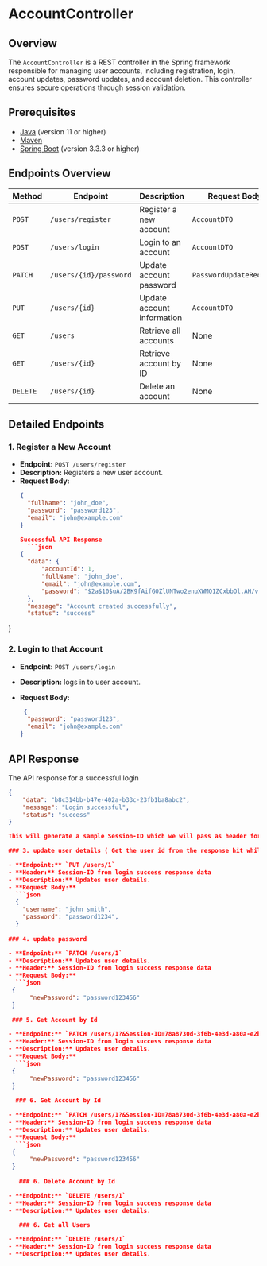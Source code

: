 # AccountController

## Overview

The `AccountController` is a REST controller in the Spring framework responsible for managing user accounts, including registration, login, account updates, password updates, and account deletion. This controller ensures secure operations through session validation.

## Prerequisites

- [Java](https://www.oracle.com/java/technologies/downloads/#jdk17-windows) (version 11 or higher)
- [Maven](https://maven.apache.org/)
- [Spring Boot](https://spring.io/projects/spring-boot) (version 3.3.3 or higher)

## Endpoints Overview

| **Method** | **Endpoint**                    | **Description**                    | **Request Body**     | **Headers**   |
|------------|---------------------------------|------------------------------------|----------------------|---------------|
| `POST`     | `/users/register`               | Register a new account             | `AccountDTO`         | None          |
| `POST`     | `/users/login`                  | Login to an account                | `AccountDTO`         | None          |
| `PATCH`    | `/users/{id}/password`          | Update account password            | `PasswordUpdateRequest` | `Session-ID` |
| `PUT`      | `/users/{id}`                   | Update account information         | `AccountDTO`         | `Session-ID`  |
| `GET`      | `/users`                        | Retrieve all accounts              | None                 | `Session-ID`  |
| `GET`      | `/users/{id}`                   | Retrieve account by ID             | None                 | `Session-ID`  |
| `DELETE`   | `/users/{id}`                   | Delete an account                  | None                 | `Session-ID`  |

## Detailed Endpoints

### 1. Register a New Account

- **Endpoint:** `POST /users/register`
- **Description:** Registers a new user account.
- **Request Body:** 
  ```json
  {
    "fullName": "john_doe",
    "password": "password123",
    "email": "john@example.com"
  }
  
  Successful API Response
    ```json
  {
    "data": {
        "accountId": 1,
        "fullName": "john_doe",
        "email": "john@example.com",
        "password": "$2a$10$uA/2BK9fAifG0ZlUNTwo2enuXWMQ1ZCxbbOl.AH/vbEyELS6OCwEq"
    },
    "message": "Account created successfully",
    "status": "success"
}
  
  
### 2. Login to that Account

- **Endpoint:** `POST /users/login`
- **Description:** logs in to user account.
- **Request Body:** 

  ```json
   {
    "password": "password123",
    "email": "john@example.com"
  }

## API Response

The API response for a successful login 
```json
{
    "data": "b8c314bb-b47e-402a-b33c-23fb1ba8abc2",
    "message": "Login successful",
    "status": "success"
}

This will generate a sample Session-ID which we will pass as header for the below request :

### 3. update user details ( Get the user id from the response hit while registering with register api)

- **Endpoint:** `PUT /users/1`
- **Header:** Session-ID from login success response data
- **Description:** Updates user details.
- **Request Body:** 
  ```json
  {
    "username": "john smith",
    "password": "password1234",
  }
  
### 4. update password 

- **Endpoint:** `PATCH /users/1`
- **Description:** Updates user details.
- **Header:** Session-ID from login success response data
- **Request Body:** 
  ```json
 {
      "newPassword": "password123456"
 }
  
 ### 5. Get Account by Id 

- **Endpoint:** `PATCH /users/1?&Session-ID=78a8730d-3f6b-4e3d-a80a-e2be957c2402`
- **Header:** Session-ID from login success response data
- **Description:** Updates user details.
- **Request Body:** 
  ```json
 {
      "newPassword": "password123456"
 } 
 
  ### 6. Get Account by Id 

- **Endpoint:** `PATCH /users/1?&Session-ID=78a8730d-3f6b-4e3d-a80a-e2be957c2402`
- **Header:** Session-ID from login success response data
- **Description:** Updates user details.
- **Request Body:** 
  ```json
 {
      "newPassword": "password123456"
 } 
  
   ### 6. Delete Account by Id 

- **Endpoint:** `DELETE /users/1`
- **Header:** Session-ID from login success response data
- **Description:** Updates user details.

   ### 6. Get all Users 

- **Endpoint:** `DELETE /users/1`
- **Header:** Session-ID from login success response data
- **Description:** Updates user details.
  
  

